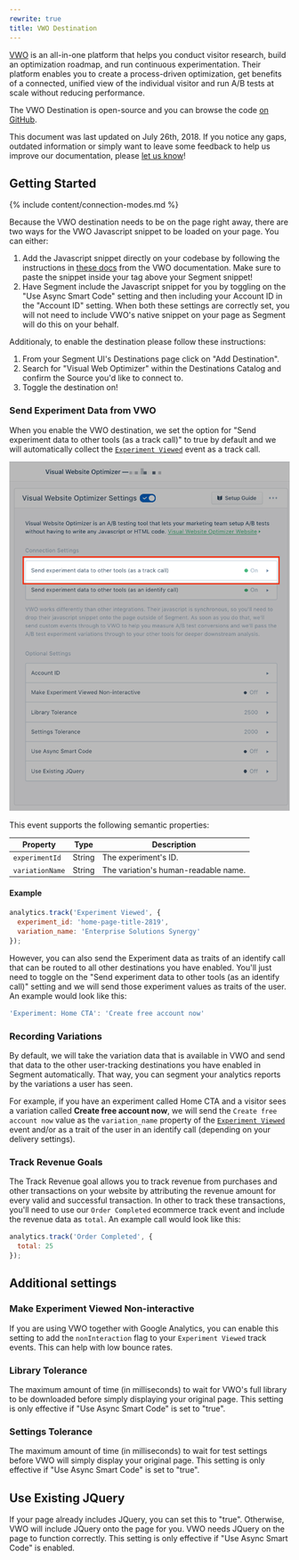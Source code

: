 ```yaml
---
rewrite: true
title: VWO Destination
---
```


[VWO](https://vwo.com/) is an all-in-one platform that helps you conduct visitor research, build an optimization roadmap, and run continuous experimentation. Their platform enables you to create a process-driven optimization, get benefits of a connected, unified view of the individual visitor and run A/B tests at scale without reducing performance.

The VWO Destination is open-source and you can browse the code [on GitHub](https://github.com/segment-integrations/analytics.js-integration-visual-website-optimizer).

This document was last updated on July 26th, 2018. If you notice any gaps, outdated information or simply want to leave some feedback to help us improve our documentation, please [let us know](https://segment.com/help/contact)!

## Getting Started

{% include content/connection-modes.md %}

Because the VWO destination needs to be on the page right away, there are two ways for the VWO Javascript snippet to be loaded on your page. You can either:

1. Add the Javascript snippet directly on your codebase by following the instructions in [these docs](https://vwo.com/knowledge/add-vwo-smartcode-to-your-website/) from the VWO documentation. Make sure to paste the snippet inside your <HEAD> tag above your Segment snippet!
2. Have Segment include the Javascript snippet for you by toggling on the "Use Async Smart Code" setting and then including your Account ID in the "Account ID" setting. When both these settings are correctly set, you will not need to include VWO's native snippet on your page as Segment will do this on your behalf.

Additionaly, to enable the destination please follow these instructions:

1. From your Segment UI's Destinations page click on "Add Destination".
2. Search for "Visual Web Optimizer" within the Destinations Catalog and confirm the Source you'd like to connect to.
3. Toggle the destination on!


### Send Experiment Data from VWO

When you enable the VWO destination, we set the option for "Send experiment data to other tools (as a track call)" to true by default and we will automatically collect the [`Experiment Viewed`](/docs/connections/spec/ab-testing/) event as a track call.

![Turn on VWO](images/experiment-viewed-setting.png)

This event supports the following semantic properties:

Property          | Type   | Description
--------          | ----   | -----------
`experimentId`   | String | The experiment's ID.
`variationName`  | String | The variation's human-readable name.

#### Example

```javascript
analytics.track('Experiment Viewed', {
  experiment_id: 'home-page-title-2819',
  variation_name: 'Enterprise Solutions Synergy'
});
```

However, you can also send the Experiment data as traits of an identify call that can be routed to all other destinations you have enabled. You'll just need to toggle on the "Send experiment data to other tools (as an identify call)" setting and we will send those experiment values as traits of the user. An example would look like this:

```javascript
'Experiment: Home CTA': 'Create free account now'
```

### Recording Variations

By default, we will take the variation data that is available in VWO and send that data to the other user-tracking destinations you have enabled in Segment automatically. That way, you can segment your analytics reports by the variations a user has seen.

For example, if you have an experiment called Home CTA and a visitor sees a variation called **Create free account now**, we will send the `Create free account now` value as the `variation_name` property of the [`Experiment Viewed`](/docs/connections/spec/ab-testing/) event and/or as a trait of the user in an identify call (depending on your delivery settings).


### Track Revenue Goals

The Track Revenue goal allows you to track revenue from purchases and other transactions on your website by attributing the revenue amount for every valid and successful transaction. In other to track these transactions, you'll need to use our `Order Completed` ecommerce track event and include the revenue data as `total`. An example call would look like this:

```javascript
analytics.track('Order Completed', {
  total: 25
});
```

## Additional settings

### Make Experiment Viewed Non-interactive
If you are using VWO together with Google Analytics, you can enable this setting to add the `nonInteraction` flag to your `Experiment Viewed` track events. This can help with low bounce rates.

### Library Tolerance
The maximum amount of time (in milliseconds) to wait for VWO's full library to be downloaded before simply displaying your original page. This setting is only effective if "Use Async Smart Code" is set to "true".

### Settings Tolerance
The maximum amount of time (in milliseconds) to wait for test settings before VWO will simply display your original page. This setting is only effective if "Use Async Smart Code" is set to "true".

## Use Existing JQuery
If your page already includes JQuery, you can set this to "true". Otherwise, VWO will include JQuery onto the page for you. VWO needs JQuery on the page to function correctly. This setting is only effective if "Use Async Smart Code" is enabled.
